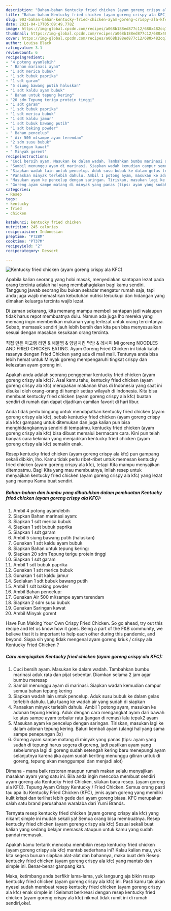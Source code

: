 ```yaml
---
description: "Bahan-bahan Kentucky fried chicken (ayam goreng crispy ala KFC) yang enak Untuk Jualan"
title: "Bahan-bahan Kentucky fried chicken (ayam goreng crispy ala KFC) yang enak Untuk Jualan"
slug: 903-bahan-bahan-kentucky-fried-chicken-ayam-goreng-crispy-ala-kfc-yang-enak-untuk-jualan
date: 2021-04-17T05:09:49.778Z
image: https://img-global.cpcdn.com/recipes/a068b188ed877c12/680x482cq70/kentucky-fried-chicken-ayam-goreng-crispy-ala-kfc-foto-resep-utama.jpg
thumbnail: https://img-global.cpcdn.com/recipes/a068b188ed877c12/680x482cq70/kentucky-fried-chicken-ayam-goreng-crispy-ala-kfc-foto-resep-utama.jpg
cover: https://img-global.cpcdn.com/recipes/a068b188ed877c12/680x482cq70/kentucky-fried-chicken-ayam-goreng-crispy-ala-kfc-foto-resep-utama.jpg
author: Louisa Black
ratingvalue: 3.1
reviewcount: 6
recipeingredient:
- "4 potong ayamlebih"
- " Bahan marinasi ayam"
- "1 sdt merica bubuk"
- "1 sdt bubuk paprika"
- "1 sdt garam"
- "5 siung bawang putih haluskan"
- "1 sdt kaldu ayam bubuk"
- " Bahan untuk tepung kering"
- "20 sdm Tepung terigu protein tinggi"
- "1 sdt garam"
- "1 sdt bubuk paprika"
- "1 sdt merica bubuk"
- "1 sdt kaldu jamur"
- "1 sdt bubuk bawang putih"
- "1 sdt baking powder"
- " Bahan pencelup"
- " Air 500 mlsampe ayam terendam"
- "2 sdm susu bubuk"
- " Saringan kawat"
- " Minyak gorent"
recipeinstructions:
- "Cuci bersih ayam. Masukan ke dalam wadah. Tambahkan bumbu marinasi aduk rata dan pijat sebentar. Diamkan selama 2 jam agar bumbu meresap"
- "Sambil menunggu ayam di marinasi. Siapkan wadah kemudian campur semua bahan tepung kering"
- "Siapkan wadah lain untuk pencelup. Aduk susu bubuk ke dalam gelas terlebih dahulu. Lalu tuang ke wadah air yang sudah di siapkan"
- "Panaskan minyak terlebih dahulu. Ambil 1 potong ayam, masukan ke adonan tepung kering. Aduk dengan cara mengangkat ayam dari bawah ke atas sampe ayam terbalur rata (jangan di remas) lalu tepuk2 ayam"
- "Masukan ayam ke pencelup dengan saringan. Tiriskan, masukan lagi ke dalam adonan tepung kering. Baluri kembali ayam (ulangi hal yang sama sampe penepungan 3x)"
- "Goreng ayam sampe matang di minyak yang panas (tips: ayam yang sudah di tepungi harus segera di goreng, jadi pastikan ayam yang sebelumnya lagi di goreng sudah setengah kering baru menepungi ayam selanjutnya karena jika ayam sudah keriting menunggu giliran untuk di goreng, tepung akan menggumpal dan menjadi alot)"
categories:
- Resep
tags:
- kentucky
- fried
- chicken

katakunci: kentucky fried chicken 
nutrition: 245 calories
recipecuisine: Indonesian
preptime: "PT28M"
cooktime: "PT37M"
recipeyield: "2"
recipecategory: Dessert

---
```



![Kentucky fried chicken (ayam goreng crispy ala KFC)](https://img-global.cpcdn.com/recipes/a068b188ed877c12/680x482cq70/kentucky-fried-chicken-ayam-goreng-crispy-ala-kfc-foto-resep-utama.jpg)

Apabila kalian seorang yang hobi masak, menyediakan santapan lezat pada orang tercinta adalah hal yang membahagiakan bagi kamu sendiri. Tanggung jawab seorang ibu bukan sekadar mengatur rumah saja, tapi anda juga wajib memastikan kebutuhan nutrisi tercukupi dan hidangan yang dimakan keluarga tercinta wajib lezat.

Di zaman  sekarang, kita memang mampu membeli santapan jadi walaupun tidak harus repot membuatnya dulu. Namun ada juga lho mereka yang memang ingin memberikan makanan yang terlezat untuk orang tercintanya. Sebab, memasak sendiri jauh lebih bersih dan kita pun bisa menyesuaikan sesuai dengan masakan kesukaan orang tercinta. 

직접 만든 미고랭 라면 &amp; 해물찜 &amp; 양념치킨 먹방 &amp; 레시피 Mi goreng NOODLES AND FRIED CHICKEN EATING. Ayam Goreng Fried Chicken ini tidak kalah rasanya dengan Fried Chicken yang ada di mall mall. Tentunya anda bisa lebih hemat untuk Minyak goreng mempengaruhi tingkat crispy dan kelezatan ayam goreng ini.

Apakah anda adalah seorang penggemar kentucky fried chicken (ayam goreng crispy ala kfc)?. Asal kamu tahu, kentucky fried chicken (ayam goreng crispy ala kfc) merupakan makanan khas di Indonesia yang saat ini disukai oleh orang-orang di hampir setiap wilayah di Indonesia. Kita bisa membuat kentucky fried chicken (ayam goreng crispy ala kfc) buatan sendiri di rumah dan dapat dijadikan camilan favorit di hari libur.

Anda tidak perlu bingung untuk mendapatkan kentucky fried chicken (ayam goreng crispy ala kfc), sebab kentucky fried chicken (ayam goreng crispy ala kfc) gampang untuk ditemukan dan juga kalian pun bisa menghidangkannya sendiri di tempatmu. kentucky fried chicken (ayam goreng crispy ala kfc) bisa dibuat memalui bermacam cara. Kini pun telah banyak cara kekinian yang menjadikan kentucky fried chicken (ayam goreng crispy ala kfc) semakin enak.

Resep kentucky fried chicken (ayam goreng crispy ala kfc) pun gampang sekali dibikin, lho. Kamu tidak perlu ribet-ribet untuk memesan kentucky fried chicken (ayam goreng crispy ala kfc), tetapi Kita mampu menyajikan ditempatmu. Bagi Kita yang mau membuatnya, inilah resep untuk menyajikan kentucky fried chicken (ayam goreng crispy ala kfc) yang lezat yang mampu Kamu buat sendiri.

<!--inarticleads1-->

##### Bahan-bahan dan bumbu yang dibutuhkan dalam pembuatan Kentucky fried chicken (ayam goreng crispy ala KFC):

1. Ambil 4 potong ayam/lebih
1. Siapkan  Bahan marinasi ayam:
1. Siapkan 1 sdt merica bubuk
1. Siapkan 1 sdt bubuk paprika
1. Siapkan 1 sdt garam
1. Ambil 5 siung bawang putih (haluskan)
1. Gunakan 1 sdt kaldu ayam bubuk
1. Siapkan  Bahan untuk tepung kering:
1. Siapkan 20 sdm Tepung terigu protein tinggi
1. Siapkan 1 sdt garam
1. Ambil 1 sdt bubuk paprika
1. Gunakan 1 sdt merica bubuk
1. Gunakan 1 sdt kaldu jamur
1. Sediakan 1 sdt bubuk bawang putih
1. Ambil 1 sdt baking powder
1. Ambil  Bahan pencelup:
1. Gunakan  Air 500 ml/sampe ayam terendam
1. Siapkan 2 sdm susu bubuk
1. Gunakan  Saringan kawat
1. Ambil  Minyak gorent


Have Fun Making Your Own Crispy Fried Chicken. So go ahead, try out this recipe and let us know how it goes. Being a part of the F&amp;B community, we believe that it is important to help each other during this pandemic, and beyond. Siapa sih yang tidak mengenal ayam goreng kriuk / crispy ala Kentucky Fried Chicken ? 

<!--inarticleads2-->

##### Cara menyiapkan Kentucky fried chicken (ayam goreng crispy ala KFC):

1. Cuci bersih ayam. Masukan ke dalam wadah. Tambahkan bumbu marinasi aduk rata dan pijat sebentar. Diamkan selama 2 jam agar bumbu meresap
1. Sambil menunggu ayam di marinasi. Siapkan wadah kemudian campur semua bahan tepung kering
1. Siapkan wadah lain untuk pencelup. Aduk susu bubuk ke dalam gelas terlebih dahulu. Lalu tuang ke wadah air yang sudah di siapkan
1. Panaskan minyak terlebih dahulu. Ambil 1 potong ayam, masukan ke adonan tepung kering. Aduk dengan cara mengangkat ayam dari bawah ke atas sampe ayam terbalur rata (jangan di remas) lalu tepuk2 ayam
1. Masukan ayam ke pencelup dengan saringan. Tiriskan, masukan lagi ke dalam adonan tepung kering. Baluri kembali ayam (ulangi hal yang sama sampe penepungan 3x)
1. Goreng ayam sampe matang di minyak yang panas (tips: ayam yang sudah di tepungi harus segera di goreng, jadi pastikan ayam yang sebelumnya lagi di goreng sudah setengah kering baru menepungi ayam selanjutnya karena jika ayam sudah keriting menunggu giliran untuk di goreng, tepung akan menggumpal dan menjadi alot)


Dimana - mana baik restoran maupun rumah makan selalu menyajikan masakan ayam yang satu ini. Bila anda ingin mencoba membuat sendiri ayam goreng ala Kentucky Fried Chicken, silakan baca resep. (ayam goreng ala KFC). Tepung Ayam Crispy Kentucky / Fried Chicken. Semua orang pasti tau apa itu Kentucky Fried Chicken (KFC), jenis ayam goreng yang memiliki kulit krispi dan terlihat lebih gede dari ayam goreng biasa. KFC merupakan salah satu brand perusahaan waralaba dari Yumi Brands. 

Ternyata resep kentucky fried chicken (ayam goreng crispy ala kfc) yang nikamt simple ini mudah sekali ya! Semua orang bisa membuatnya. Resep kentucky fried chicken (ayam goreng crispy ala kfc) Sesuai sekali buat kalian yang sedang belajar memasak ataupun untuk kamu yang sudah pandai memasak.

Apakah kamu tertarik mencoba membikin resep kentucky fried chicken (ayam goreng crispy ala kfc) mantab sederhana ini? Kalau kalian mau, yuk kita segera buruan siapkan alat-alat dan bahannya, maka buat deh Resep kentucky fried chicken (ayam goreng crispy ala kfc) yang mantab dan simple ini. Benar-benar gampang kan. 

Maka, ketimbang anda berfikir lama-lama, yuk langsung aja bikin resep kentucky fried chicken (ayam goreng crispy ala kfc) ini. Pasti kamu tak akan nyesel sudah membuat resep kentucky fried chicken (ayam goreng crispy ala kfc) enak simple ini! Selamat berkreasi dengan resep kentucky fried chicken (ayam goreng crispy ala kfc) nikmat tidak rumit ini di rumah sendiri,oke!.

